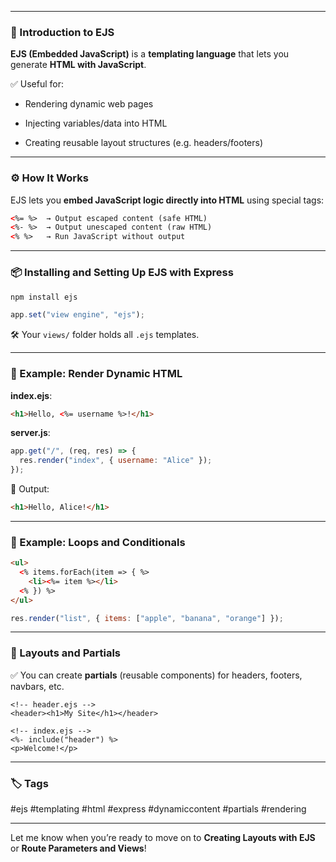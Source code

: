 
---

### 🧠 Introduction to EJS

**EJS (Embedded JavaScript)** is a **templating language** that lets you generate **HTML with JavaScript**.

✅ Useful for:

- Rendering dynamic web pages
    
- Injecting variables/data into HTML
    
- Creating reusable layout structures (e.g. headers/footers)
    

---

### ⚙️ How It Works

EJS lets you **embed JavaScript logic directly into HTML** using special tags:

```html
<%= %>  → Output escaped content (safe HTML)
<%- %>  → Output unescaped content (raw HTML)
<% %>   → Run JavaScript without output
```

---

### 📦 Installing and Setting Up EJS with Express

```bash
npm install ejs
```

```js
app.set("view engine", "ejs");
```

🛠️ Your `views/` folder holds all `.ejs` templates.

---

### 🧰 Example: Render Dynamic HTML

**index.ejs**:

```html
<h1>Hello, <%= username %>!</h1>
```

**server.js**:

```js
app.get("/", (req, res) => {
  res.render("index", { username: "Alice" });
});
```

📄 Output:

```html
<h1>Hello, Alice!</h1>
```

---

### 🔁 Example: Loops and Conditionals

```html
<ul>
  <% items.forEach(item => { %>
    <li><%= item %></li>
  <% }) %>
</ul>
```

```js
res.render("list", { items: ["apple", "banana", "orange"] });
```

---

### 🧩 Layouts and Partials

✅ You can create **partials** (reusable components) for headers, footers, navbars, etc.

```ejs
<!-- header.ejs -->
<header><h1>My Site</h1></header>

<!-- index.ejs -->
<%- include("header") %>
<p>Welcome!</p>
```

---

### 🏷️ Tags

#ejs #templating #html #express #dynamiccontent #partials #rendering

---

Let me know when you’re ready to move on to **Creating Layouts with EJS** or **Route Parameters and Views**!